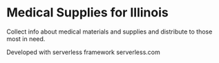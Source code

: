 # Medical Supplies for Illinois

Collect info about medical materials and supplies and distribute to those most in need.

Developed with serverless framework serverless.com 

